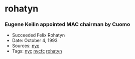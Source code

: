 # rohatyn
### Eugene Keilin appointed MAC chairman by Cuomo

- Succeeded Felix Rohatyn
- Date: October 4, 1993
- Sources: [nyc](http://www.nytimes.com/1993/10/05/nyregion/cuomo-picks-investment-banker-for-municipal-assistance-post.html)
- Tags: [nyc](../tags/nyc.md) [nycfc](../tags/nycfc.md) [rohatyn](../tags/rohatyn.md)

